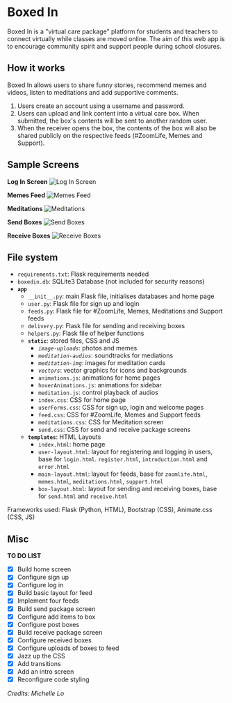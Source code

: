 # Boxed In

Boxed In is a "virtual care package" platform for students and teachers to connect virtually while classes are moved online. The aim of this web app is to encourage community spirit and support people during school closures.

## How it works

Boxed In allows users to share funny stories, recommend memes and videos, listen to meditations and add supportive comments. 

1. Users create an account using a username and password.
2. Users can upload and link content into a virtual care box. When submitted, the box's contents will be  sent to another random user.
3. When the receiver opens the box, the contents of the box will also be shared publicly on the respective feeds (#ZoomLife, Memes and Support).

## Sample Screens

**Log In Screen**
![Log In Screen](https://drive.google.com/uc?id=1etq0PRGHJRuHNNFRxRTyvaCJhQCFi3nc)

**Memes Feed**
![Memes Feed](https://drive.google.com/uc?id=1M2rmD0FJTRBQLMIABkBUUDL8EI6Iub2c)

**Meditations**
![Meditations](https://drive.google.com/uc?id=15MHUf4rfShku_YwznTOcnlp7_xKKfufX)

**Send Boxes**
![Send Boxes](https://drive.google.com/uc?id=11XNGAB8A-9ttONDPquefj7jptXXbuOKPw)

**Receive Boxes**
![Receive Boxes](https://drive.google.com/uc?id=1abnJCmCeFTf7AdS-UWjEHkBZVNN7yUEJ)

## File system

- `requirements.txt`: Flask requirements needed
- `boxedin.db`: SQLite3 Database (not included for security reasons)
- **`app`**
    - `__init__.py`: main Flask file, initialises databases and home page
    - `user.py`: Flask file for sign up and login
    - `feeds.py`: Flask file for #ZoomLife, Memes, Meditations and Support feeds
    - `delivery.py`: Flask file for sending and receiving boxes
    - `helpers.py`: Flask file of helper functions
    - **`static`**: stored files, CSS and JS
        - *`image-uploads`*: photos and memes
        - *`meditation-audios`*: soundtracks for mediations
        - *`meditation-img`*: images for meditation cards
        - *`vectors`*: vector graphics for icons and backgrounds
        - `animations.js`: animations for home pages
        - `hoverAnimations.js`: animations for sidebar
        - `meditation.js`: control playback of audios
        - `index.css`: CSS for home page
        - `userForms.css`: CSS for sign up, login and welcome pages
        - `feed.css`: CSS for #ZoomLife, Memes and Support feeds
        - `meditations.css`: CSS for Meditation screen
        - `send.css`: CSS for send and receive package screens
    - **`templates`**: HTML Layouts
        - `index.html`: home page
        - `user-layout.html`: layout for registering and logging in users, base for `login.html`. `register.html`, `introduction.html` and `error.html`
        - `main-layout.html`: layout for feeds, base for `zoomlife.html`, `memes.html`, `meditations.html`, `support.html`
        - `box-layout.html`: layout for sending and receiving boxes, base for `send.html` and `receive.html`

Frameworks used: Flask (Python, HTML), Bootstrap (CSS), Animate.css (CSS, JS)

## Misc

**TO DO LIST**

- [x] Build home screen
- [x] Configure sign up
- [x] Configure log in
- [x] Build basic layout for feed
- [x] Implement four feeds
- [x] Build send package screen
- [x] Configure add items to box
- [x] Configure post boxes
- [x] Build receive package screen
- [x] Configure received boxes
- [x] Configure uploads of boxes to feed
- [x] Jazz up the CSS
- [x] Add transitions
- [x] Add an intro screen
- [x] Reconfigure code styling

*Credits: Michelle Lo*
